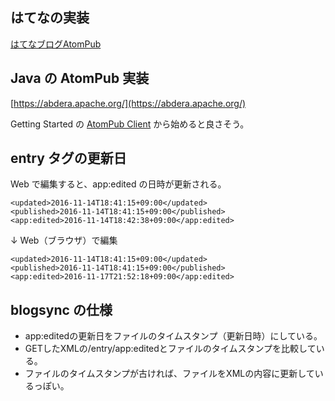 ## はてなの実装
[はてなブログAtomPub](http://developer.hatena.ne.jp/ja/documents/blog/apis/atom)


## Java の AtomPub 実装
[https://abdera.apache.org/](https://abdera.apache.org/)

Getting Started の [AtomPub Client](https://cwiki.apache.org/confluence/display/ABDERA/AtomPub+Client) から始めると良さそう。


## entry タグの更新日
Web で編集すると、app:edited の日時が更新される。

```
<updated>2016-11-14T18:41:15+09:00</updated>
<published>2016-11-14T18:41:15+09:00</published>
<app:edited>2016-11-14T18:42:38+09:00</app:edited>
```

↓ Web（ブラウザ）で編集

```
<updated>2016-11-14T18:41:15+09:00</updated>
<published>2016-11-14T18:41:15+09:00</published>
<app:edited>2016-11-17T21:52:18+09:00</app:edited>
```


## blogsync の仕様
- app:editedの更新日をファイルのタイムスタンプ（更新日時）にしている。
- GETしたXMLの/entry/app:editedとファイルのタイムスタンプを比較している。
- ファイルのタイムスタンプが古ければ、ファイルをXMLの内容に更新しているっぽい。

